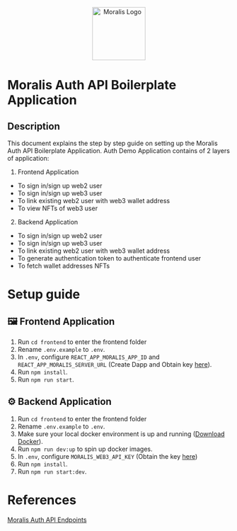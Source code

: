 <p align="center">
<a  href="https://moralis.io/"  target="blank"><img  src="https://lh3.googleusercontent.com/fife/AAWUweVoQvbHEznFr4NnSyqUqTYduklV2LKygrelaD6K5-6jUt1eKVol3VZGSAGNt4m13HLKFM0CjowxtUbSWiqsCEskZ2dLAlt8vf8U1nkNYpq308x8H6ZnxRyMtoTR2PP3j-LoUOcnrO41mPn9N2BHddduEdCkhTH0755BhlhTTDk0w51vhfuusJe-FWY2mCqj2nJnvNz_rirc-PYnaYIuFkL2Q9h2DAIJomzuVyQN7dZdiPOAfyn89MG4neNBXoBKsV21CCaqBLKZZ9_aGKcMBNmEQ_RzbWcgPmfQsAdS3cz_ZqW13E6RHWjRqUcq-42Vezr_ar8DOYKcJhqA_cHogYoTM0JaciIO8qhJaLpLyU5tgOUnqEJCUHdHw9XRuWYLzfPk0siZfrnoiEmGU8PlsCohQtvZEt3TSRP55zVM5o_pelJ1mSTRIHECttYI8HhuPcAfn1BMHEdoUpAN8F3loG5LalulLpabH2XJOjyrb01kh9XXjiHKUhw5J3XlbJp2ZBWsW2zQEZ2Z82LDlFcDu0ppcSQCPrUVrPwiQR7pJgS5oVoNVN755s5WBCcdxlL5BjYhrTcH8ZNPtU7y9H8keNd775n9d8rxVjrer4JgZa377GN_MA-mztKMrxJ2XzaGK0R0qklaTLfK1Zcxox0tm1yvNVeafTkbBL4o1uyjN5zuR7QqKx4c-EId-LPaa0uiquHO5HZi4TexQ7BhKA_HOt6VIsSRjh67OxOy2Iw2iuV4bisNCznmfQcSrwKBvI4GY6QCvJGbFFNtyujYwske9lYZQApXgO2QNOSw9N9WscfCYclCEp-irS9qjJC9l-elwkT_CEqEbOIbaG2Coo8pUGYgcokHncSfIkWx_GSfj3V35V3GI2grS_wzgItY3WoEubqI3rpixdUTaeR4RwPIrn7G_m8qmj9EmTHFJGIV7Fs-gR8sBwiBWnjM0JqKWm1m3Q9bjYmlCtg2zeMyZsRj7OxEXN3OZWIjon3CXCFAa7pz3AiSZY7MvykdSbbiCyh-TUR91tVSJy50DRuZA2Y_V6qFM--mm-w_TTC2eOphKowsHguNhzmBJcXuzrwALGFb1NgHwcq8bfll7piFa365dM0MyQMGGzFdJ-TCoazzycc5tbBTO_9isLU5xVixUUhThyErUm16maZbt8filTpF3zzL0J8MnqY3Hoe_vQiEfQ57Du5S_5ZZht6Uf8ViVC16P57NCDXg6eZSeh2HHYptlFt95elCLhHduiHoBbPbdvbmdWeScftYXGbNXNKv0BxxJrnv4G3MaxNw8jfa6FI2i3T-0qupk0tJSzGD8rxJd9Qy=w3840-h2070" width="120" alt="Moralis Logo" /></a>
</p>

  
# Moralis Auth API Boilerplate Application

## Description
This document explains the step by step guide on setting up the Moralis Auth API Boilerplate Application.
Auth Demo Application contains of 2 layers of application:
1) Frontend Application
* To sign in/sign up web2 user
* To sign in/sign up web3 user
* To link existing web2 user with web3 wallet address
* To view NFTs of web3 user
2) Backend Application
* To sign in/sign up web2 user
* To sign in/sign up web3 user
* To link existing web2 user with web3 wallet address
* To generate authentication token to authenticate frontend user
* To fetch wallet addresses NFTs

# Setup guide

## :framed_picture: Frontend Application
1) Run `cd frontend` to enter the frontend folder
2) Rename `.env.example` to `.env`.
3) In `.env`, configure `REACT_APP_MORALIS_APP_ID` and `REACT_APP_MORALIS_SERVER_URL` (Create Dapp and Obtain key [here](https://admin.moralis.io/dapps)).
4) Run `npm install`.
5) Run `npm run start`.

## :gear: Backend Application
1) Run `cd frontend` to enter the frontend folder
2) Rename `.env.example` to `.env`.
3) Make sure your local docker environment is up and running ([Download Docker](https://docs.docker.com/get-docker/)).
4) Run `npm run dev:up` to spin up docker images.
5) In `.env`, configure `MORALIS_WEB3_API_KEY` (Obtain the key [here](https://admin.moralis.io/web3apis))
6) Run `npm install`.
7) Run `npm run start:dev`.

# References
[Moralis Auth API Endpoints](https://authapi.moralis.io/api-docs)
